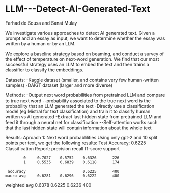﻿# LLM---Detect-AI-Generated-Text

Farhad de Sousa and Sanat Mulay 

We investigate various approaches to detect AI generated text. Given a prompt and an essay as input, we want to determine whether the essay was written by a human or by an LLM. 

We explore a baseline strategy based on beaming, and conduct a survey of the effect of temperature on next-word generation. We find that our most successful strategy uses an LLM to embed the text and then trains a classifier to classify the embeddings. 

Datasets:
-Kaggle dataset (smaller, and contains very few human-written samples)
-DAIGT dataset (larger and more diverse)

Methods:
-Output next word probabilities from pretrained LLM and compare to true next word
--probability associated to the true next word is the probability that an LLM generated the text
-Directly use a classification model (eg Mistral for text classification) and train it to classify human written vs AI generated
-Extract last hidden state from pretrained LLM and feed it through a neural net for classification
--Self-attention works such that the last hidden state will contain information about the whole text

Results:
Aproach 1: Next word probablilities
 Using only gpt-2 and 10 split points per text, we get the following results: Test Accuracy: 0.6225
 Classification Report:
               precision    recall  f1-score   support
 
            0     0.7027    0.5752    0.6326       226
            1     0.5535    0.6839    0.6118       174
 
     accuracy                         0.6225       400
    macro avg     0.6281    0.6296    0.6222       400
 weighted avg     0.6378    0.6225    0.6236       400

